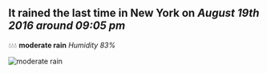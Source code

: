 ## It rained the last time in New York on *August 19th 2016 around 09:05 pm*
💧💧💧  **moderate rain** *Humidity 83%*

![moderate rain](http://openweathermap.org/img/w/10n.png)
